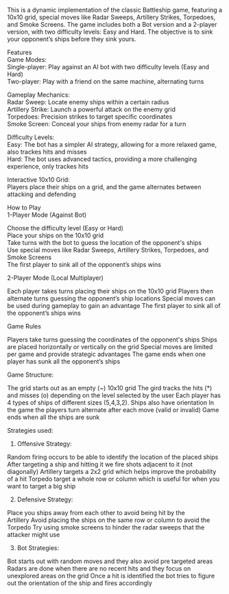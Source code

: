 This is a dynamic implementation of the classic Battleship game, featuring a 10x10 grid, special moves like Radar 
Sweeps, Artillery Strikes, Torpedoes, and Smoke Screens. The game includes both a Bot version and a 2-player version,
with two difficulty levels: Easy and Hard. The objective is to sink your opponent’s ships before they sink yours.

Features  
Game Modes:  
Single-player: Play against an AI bot with two difficulty levels (Easy and Hard)  
Two-player: Play with a friend on the same machine, alternating turns  
  
Gameplay Mechanics:  
Radar Sweep: Locate enemy ships within a certain radius  
Artillery Strike: Launch a powerful attack on the enemy grid  
Torpedoes: Precision strikes to target specific coordinates  
Smoke Screen: Conceal your ships from enemy radar for a turn  
  
Difficulty Levels:  
Easy: The bot has a simpler AI strategy, allowing for a more relaxed game, also trackes hits and misses  
Hard: The bot uses advanced tactics, providing a more challenging experience, only trackes hits  
  
Interactive 10x10 Grid:   
Players place their ships on a grid, and the game alternates between attacking and defending  
  
How to Play  
1-Player Mode (Against Bot)   
  
Choose the difficulty level (Easy or Hard)  
Place your ships on the 10x10 grid  
Take turns with the bot to guess the location of the opponent's ships  
Use special moves like Radar Sweeps, Artillery Strikes, Torpedoes, and Smoke Screens  
The first player to sink all of the opponent’s ships wins  
  
2-Player Mode (Local Multiplayer)  
  
Each player takes turns placing their ships on the 10x10 grid
Players then alternate turns guessing the opponent’s ship 
locations
Special moves can be used during gameplay to gain an advantage
The first player to sink all of the opponent’s ships wins

Game Rules

Players take turns guessing the coordinates of the opponent's 
ships
Ships are placed horizontally or vertically on the grid
Special moves are limited per game and provide strategic 
advantages
The game ends when one player has sunk all the opponent’s ships

Game Structure:

The grid starts out as an empty (~) 10x10 grid
The gird tracks the hits (*) and misses (o)  depending on the 
level selected by the user
Each player has 4 types of ships of different sizes (5,4,3,2). 
Ships also have orientation
In the game the players turn alternate after each move (valid or 
invalid)
Game ends when all the ships are sunk

Strategies used:

1. Offensive Strategy:

Random firing occurs to be able to identify the location of the 
placed ships 
After targeting a ship and hitting it we fire shots adjacent to it 
(not diagonally)
Artillery  targets a 2x2 grid which helps improve the probability 
of a hit 
Torpedo target a whole row or column which is useful for when you 
want to target a big ship

2. Defensive Strategy:

Place you ships away from each other to avoid being hit by the  
Artillery
Avoid placing the ships on the same row or column to avoid the 
Torpedo
Try using smoke screens to hinder the radar sweeps that the 
attacker might use
     
3. Bot Strategies:

Bot starts out with random moves and they also avoid pre targeted 
areas
Radars are done when there are no recent hits and they focus on 
unexplored areas on the grid
Once a hit is identified the bot tries to figure out the 
orientation of the ship and fires accordingly 
